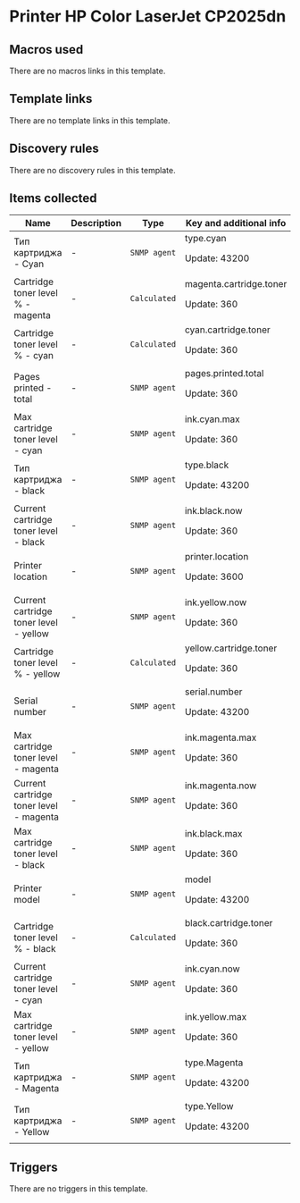 # Printer HP Color LaserJet CP2025dn

## Macros used

There are no macros links in this template.

## Template links

There are no template links in this template.

## Discovery rules

There are no discovery rules in this template.

## Items collected

|Name|Description|Type|Key and additional info|
|----|-----------|----|----|
|Тип картриджа - Cyan|<p>-</p>|`SNMP agent`|type.cyan<p>Update: 43200</p>|
|Cartridge toner level % - magenta|<p>-</p>|`Calculated`|magenta.cartridge.toner<p>Update: 360</p>|
|Cartridge toner level % - cyan|<p>-</p>|`Calculated`|cyan.cartridge.toner<p>Update: 360</p>|
|Pages printed - total|<p>-</p>|`SNMP agent`|pages.printed.total<p>Update: 360</p>|
|Max cartridge toner level - cyan|<p>-</p>|`SNMP agent`|ink.cyan.max<p>Update: 360</p>|
|Тип картриджа - black|<p>-</p>|`SNMP agent`|type.black<p>Update: 43200</p>|
|Current cartridge toner level - black|<p>-</p>|`SNMP agent`|ink.black.now<p>Update: 360</p>|
|Printer location|<p>-</p>|`SNMP agent`|printer.location<p>Update: 3600</p>|
|Current cartridge toner level - yellow|<p>-</p>|`SNMP agent`|ink.yellow.now<p>Update: 360</p>|
|Cartridge toner level % - yellow|<p>-</p>|`Calculated`|yellow.cartridge.toner<p>Update: 360</p>|
|Serial number|<p>-</p>|`SNMP agent`|serial.number<p>Update: 43200</p>|
|Max cartridge toner level - magenta|<p>-</p>|`SNMP agent`|ink.magenta.max<p>Update: 360</p>|
|Current cartridge toner level - magenta|<p>-</p>|`SNMP agent`|ink.magenta.now<p>Update: 360</p>|
|Max cartridge toner level - black|<p>-</p>|`SNMP agent`|ink.black.max<p>Update: 360</p>|
|Printer model|<p>-</p>|`SNMP agent`|model<p>Update: 43200</p>|
|Cartridge toner level % - black|<p>-</p>|`Calculated`|black.cartridge.toner<p>Update: 360</p>|
|Current cartridge toner level - cyan|<p>-</p>|`SNMP agent`|ink.cyan.now<p>Update: 360</p>|
|Max cartridge toner level - yellow|<p>-</p>|`SNMP agent`|ink.yellow.max<p>Update: 360</p>|
|Тип картриджа - Magenta|<p>-</p>|`SNMP agent`|type.Magenta<p>Update: 43200</p>|
|Тип картриджа - Yellow|<p>-</p>|`SNMP agent`|type.Yellow<p>Update: 43200</p>|
## Triggers

There are no triggers in this template.

